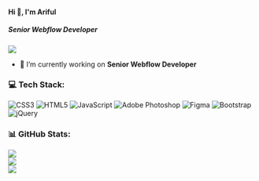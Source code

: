 #### Hi 👋, I'm Ariful 
##### **Senior Webflow Developer**

[![](https://visitcount.itsvg.in/api?id=wjuan469&icon=0&color=3)](https://visitcount.itsvg.in)

- 🔭 I’m currently working on **Senior Webflow Developer**



### 💻 Tech Stack:
![CSS3](https://img.shields.io/badge/css3-%231572B6.svg?style=flat&logo=css3&logoColor=white) ![HTML5](https://img.shields.io/badge/html5-%23E34F26.svg?style=flat&logo=html5&logoColor=white) ![JavaScript](https://img.shields.io/badge/javascript-%23323330.svg?style=flat&logo=javascript&logoColor=%23F7DF1E) ![Adobe Photoshop](https://img.shields.io/badge/adobephotoshop-%2331A8FF.svg?style=flat&logo=adobephotoshop&logoColor=white) 	![Figma](https://img.shields.io/badge/figma-%23F24E1E.svg?style=flat&logo=figma&logoColor=white) ![Bootstrap](https://img.shields.io/badge/bootstrap-%23563D7C.svg?style=flat&logo=bootstrap&logoColor=white) ![jQuery](https://img.shields.io/badge/jquery-%230769AD.svg?style=flat&logo=jquery&logoColor=white)
### 📊 GitHub Stats:
![](https://github-readme-stats.vercel.app/api?username=wjuan469&theme=radical&hide_border=false&include_all_commits=false&count_private=false)<br/>
![](https://github-readme-streak-stats.herokuapp.com/?user=wjuan469&theme=radical&hide_border=false)<br/>
![](https://github-readme-stats.vercel.app/api/top-langs/?username=wjuan469&theme=radical&hide_border=false&include_all_commits=false&count_private=false&layout=compact)

